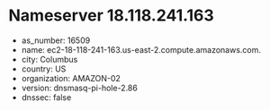 # Nameserver 18.118.241.163

* as_number: 16509
* name: ec2-18-118-241-163.us-east-2.compute.amazonaws.com.
* city: Columbus
* country: US
* organization: AMAZON-02
* version: dnsmasq-pi-hole-2.86
* dnssec: false
